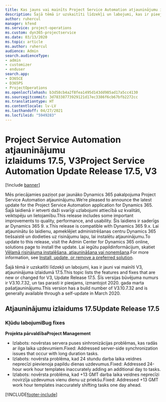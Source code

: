 ```yaml
---
title: Kas jauns vai mainīts Project Service Automation atjauninājumu izlaidumā 17.5, labojumfails, V3
description: Šajā tēmā ir uzskaitīti līdzekļi un labojumi, kas ir pieejami Project Service Automation atjauninājumu izlaidumā 17.5, V3.
author: ruhercul
manager: kfend
ms.service: project-operations
ms.custom: dyn365-projectservice
ms.date: 03/13/2020
ms.topic: article
ms.author: ruhercul
audience: Admin
search.audienceType:
- admin
- customizer
- enduser
search.app:
- D365CE
- D365PS
- ProjectOperations
ms.openlocfilehash: b3d58cb4a2f8fea1495d143dd985ad17a5cc4130
ms.sourcegitcommit: 3d78338773929121d17ec3386f6cb67bfb2272cc
ms.translationtype: HT
ms.contentlocale: lv-LV
ms.lasthandoff: 04/27/2021
ms.locfileid: "5949283"
---
```

# <a name="project-service-automation-update-release-175-v3"></a><span data-ttu-id="e3218-103">Project Service Automation atjauninājumu izlaidums 17.5, V3</span><span class="sxs-lookup"><span data-stu-id="e3218-103">Project Service Automation Update Release 17.5, V3</span></span>

[!include [banner](../includes/psa-now-project-operations.md)]

<span data-ttu-id="e3218-104">Mēs priecājamies paziņot par jaunāko Dynamics 365 pakalpojuma Project Service Automation atjauninājumu.</span><span class="sxs-lookup"><span data-stu-id="e3218-104">We’re pleased to announce the latest update for the Project Service Automation application for Dynamics 365.</span></span> <span data-ttu-id="e3218-105">Šajā laidienā ir ietverti daži svarīgi uzlabojumi attiecībā uz kvalitāti, veiktspēju un lietojamību.</span><span class="sxs-lookup"><span data-stu-id="e3218-105">This release includes some important improvements to quality, performance, and usability.</span></span>  <span data-ttu-id="e3218-106">Šis laidiens ir saderīgs ar Dynamics 365 9. x.</span><span class="sxs-lookup"><span data-stu-id="e3218-106">This release is compatible with Dynamics 365 9.x.</span></span> <span data-ttu-id="e3218-107">Lai atjauninātu šo laidienu, apmeklējiet administrēšanas centru Dynamics 365 tiešsaistē un dodieties uz risinājumu lapu, lai instalētu atjauninājumu.</span><span class="sxs-lookup"><span data-stu-id="e3218-107">To update to this release, visit the Admin Center for Dynamics 365 online, solutions page to install the update.</span></span> <span data-ttu-id="e3218-108">Lai iegūtu papildinformācijum, skatiet [Vēlamā risinājuma instalēšana, atjaunināšana vai noņemšana](/power-platform/admin/install-remove-preferred-solution).</span><span class="sxs-lookup"><span data-stu-id="e3218-108">For more information, see [Install, update, or remove a preferred solution](/power-platform/admin/install-remove-preferred-solution).</span></span>

<span data-ttu-id="e3218-109">Šajā tēmā ir uzskaitīti līdzekļi un labojumi, kas ir jauni vai mainīti V3, atjauninājuma izlaidumā 17.5.</span><span class="sxs-lookup"><span data-stu-id="e3218-109">This topic lists the features and fixes that are new or changed for V3, Update Release 17.5.</span></span> <span data-ttu-id="e3218-110">Šīs versijas būvējuma numurs ir V3.10.7.32, un tas parasti ir pieejams, izmantojot 2020. gada marta pašatjauninājumu.</span><span class="sxs-lookup"><span data-stu-id="e3218-110">This version has a build number of V3.10.7.32 and is generally available through a self-update in March 2020.</span></span>


## <a name="update-release-175"></a><span data-ttu-id="e3218-111">Atjauninājumu izlaidums 17.5</span><span class="sxs-lookup"><span data-stu-id="e3218-111">Update Release 17.5</span></span>

### <a name="bug-fixes"></a><span data-ttu-id="e3218-112">Kļūdu labojumi</span><span class="sxs-lookup"><span data-stu-id="e3218-112">Bug fixes</span></span>


<span data-ttu-id="e3218-113">**Projekta pārvaldība**</span><span class="sxs-lookup"><span data-stu-id="e3218-113">**Project Management**</span></span>

- <span data-ttu-id="e3218-114">Izlabots: novērstas servera puses sinhronizācijas problēmas, kas radās ar ilga laika uzdevumiem.</span><span class="sxs-lookup"><span data-stu-id="e3218-114">Fixed: Addressed server-side synchronization issues that occur with long duration tasks.</span></span>
- <span data-ttu-id="e3218-115">Izlabots: novērsta problēma, kad 24 stundu darba laika veidnes neprecīzi pievienoja papildu dienas uzdevumus.</span><span class="sxs-lookup"><span data-stu-id="e3218-115">Fixed: Addressed 24-hour work hour templates inaccurately adding an additional day to tasks.</span></span>
- <span data-ttu-id="e3218-116">Izlabots: novērsta problēma, kad +13 GMT darba laika veidnes neprecīzi novirzīja uzdevumus vienu dienu uz priekšu.</span><span class="sxs-lookup"><span data-stu-id="e3218-116">Fixed: Addressed +13 GMT work hour templates inaccurately shifting tasks one day ahead.</span></span>



[!INCLUDE[footer-include](../includes/footer-banner.md)]